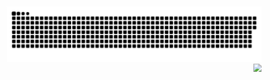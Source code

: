 <!-- @format -->
<div align="center">
<picture>
  <source media="(prefers-color-scheme: dark)" srcset="https://raw.githubusercontent.com/lihqi/lihqi/master/snake/github-contribution-grid-snake-dark.svg" />
  <source media="(prefers-color-scheme: light)" srcset="https://raw.githubusercontent.com/lihqi/lihqi/master/snake/github-contribution-grid-snake.svg" />
  <img src="https://raw.githubusercontent.com/lihqi/lihqi/master/snake/github-contribution-grid-snake-dark.svg" />
</picture>
</div>
<img align="right" src="https://github-readme-stats.vercel.app/api?username=lihqi&show_icons=true&theme=vue&hide_title=true" />

